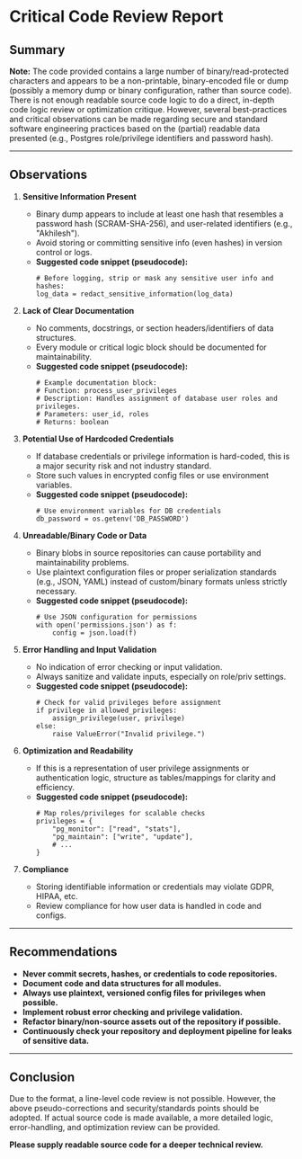 # Critical Code Review Report

## Summary

**Note:** The code provided contains a large number of binary/read-protected characters and appears to be a non-printable, binary-encoded file or dump (possibly a memory dump or binary configuration, rather than source code). There is not enough readable source code logic to do a direct, in-depth code logic review or optimization critique. However, several best-practices and critical observations can be made regarding secure and standard software engineering practices based on the (partial) readable data presented (e.g., Postgres role/privilege identifiers and password hash).

---

## Observations

1. **Sensitive Information Present**
   - Binary dump appears to include at least one hash that resembles a password hash (SCRAM-SHA-256), and user-related identifiers (e.g., "Akhilesh").
   - Avoid storing or committing sensitive info (even hashes) in version control or logs.
   - **Suggested code snippet (pseudocode):**
     ```pseudocode
     # Before logging, strip or mask any sensitive user info and hashes:
     log_data = redact_sensitive_information(log_data)
     ```
2. **Lack of Clear Documentation**
   - No comments, docstrings, or section headers/identifiers of data structures.
   - Every module or critical logic block should be documented for maintainability.
   - **Suggested code snippet (pseudocode):**
     ```pseudocode
     # Example documentation block:
     # Function: process_user_privileges
     # Description: Handles assignment of database user roles and privileges.
     # Parameters: user_id, roles
     # Returns: boolean
     ```

3. **Potential Use of Hardcoded Credentials**
   - If database credentials or privilege information is hard-coded, this is a major security risk and not industry standard.
   - Store such values in encrypted config files or use environment variables.
   - **Suggested code snippet (pseudocode):**
     ```pseudocode
     # Use environment variables for DB credentials
     db_password = os.getenv('DB_PASSWORD')
     ```

4. **Unreadable/Binary Code or Data**
   - Binary blobs in source repositories can cause portability and maintainability problems.
   - Use plaintext configuration files or proper serialization standards (e.g., JSON, YAML) instead of custom/binary formats unless strictly necessary.
   - **Suggested code snippet (pseudocode):**
     ```pseudocode
     # Use JSON configuration for permissions
     with open('permissions.json') as f:
         config = json.load(f)
     ```

5. **Error Handling and Input Validation**
   - No indication of error checking or input validation.
   - Always sanitize and validate inputs, especially on role/priv settings.
   - **Suggested code snippet (pseudocode):**
     ```pseudocode
     # Check for valid privileges before assignment
     if privilege in allowed_privileges:
         assign_privilege(user, privilege)
     else:
         raise ValueError("Invalid privilege.")
     ```

6. **Optimization and Readability**
   - If this is a representation of user privilege assignments or authentication logic, structure as tables/mappings for clarity and efficiency.
   - **Suggested code snippet (pseudocode):**
     ```pseudocode
     # Map roles/privileges for scalable checks
     privileges = {
         "pg_monitor": ["read", "stats"],
         "pg_maintain": ["write", "update"],
         # ...
     }
     ```

7. **Compliance**
   - Storing identifiable information or credentials may violate GDPR, HIPAA, etc.
   - Review compliance for how user data is handled in code and configs.

---

## Recommendations

- **Never commit secrets, hashes, or credentials to code repositories.**
- **Document code and data structures for all modules.**
- **Always use plaintext, versioned config files for privileges when possible.**
- **Implement robust error checking and privilege validation.**
- **Refactor binary/non-source assets out of the repository if possible.**
- **Continuously check your repository and deployment pipeline for leaks of sensitive data.**

---

## Conclusion

Due to the format, a line-level code review is not possible. However, the above pseudo-corrections and security/standards points should be adopted. If actual source code is made available, a more detailed logic, error-handling, and optimization review can be provided. 

**Please supply readable source code for a deeper technical review.**